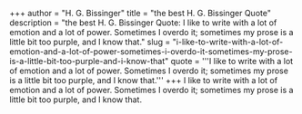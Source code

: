 +++
author = "H. G. Bissinger"
title = "the best H. G. Bissinger Quote"
description = "the best H. G. Bissinger Quote: I like to write with a lot of emotion and a lot of power. Sometimes I overdo it; sometimes my prose is a little bit too purple, and I know that."
slug = "i-like-to-write-with-a-lot-of-emotion-and-a-lot-of-power-sometimes-i-overdo-it-sometimes-my-prose-is-a-little-bit-too-purple-and-i-know-that"
quote = '''I like to write with a lot of emotion and a lot of power. Sometimes I overdo it; sometimes my prose is a little bit too purple, and I know that.'''
+++
I like to write with a lot of emotion and a lot of power. Sometimes I overdo it; sometimes my prose is a little bit too purple, and I know that.
